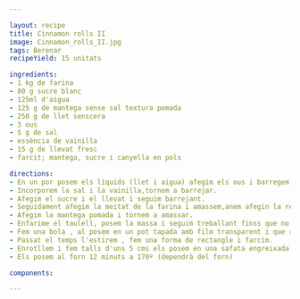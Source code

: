 ```yaml
---

layout: recipe
title: Cinnamon rolls II
image: Cinnamon_rolls_II.jpg
tags: Berenar
recipeYield: 15 unitats

ingredients:
- 1 kg de farina
- 80 g sucre blanc
- 125ml d'aigua
- 125 g de mantega sense sal textura pomada
- 250 g de llet senscera
- 3 ous
- 5 g de sal
- essència de vainilla
- 15 g de llevat fresc
- farcit; mantega, sucre i canyella en pols

directions:
- En un por posem els líquids (llet i aigua) afegim els ous i barregem.
- Incorporem la sal i la vainilla,tornem a barrejar.
- Afegim el sucre i el llevat i seguim barrejant.
- Seguidament afegim la meitat de la farina i amassem,anem afegin la resta mica en mica.
- Afegim la mantega pomada i tornem a amassar.
- Enfarime el taulell, posem la massa i seguim treballant finss que no s'enganxi.
- Fem una bola , al posem en un pot tapada amb film transparent i que reposi mitja hora,
- Passat el temps l'estirem , fem una forma de rectangle i farcim.
- Enrotllem i fem talls d'uns 5 cms els posem en una safata engreixada i tornem a deixar llevar.
- Els posem al forn 12 minuts a 170º (dependrà del forn)

components:

---
```

